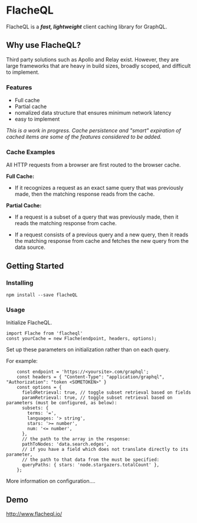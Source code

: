 # FlacheQL

FlacheQL is a __*fast, lightweight*__ client caching library for GraphQL.

## Why use FlacheQL?

Third party solutions such as Apollo and Relay exist.  However, they are large frameworks that are heavy in build sizes, broadly scoped, and difficult to implement.

### Features

* Full cache
* Partial cache
* nomalized data structure that ensures minimum network latency 
* easy to implement

*This is a work in progress.  Cache persistence and "smart" expiration of cached items are some of the features considered to be added.*

### Cache Examples

All HTTP requests from a browser are first routed to the browser cache.

**Full Cache:**

* If it recognizes a request as an exact same query that was previously made, then the matching response reads from the cache.

**Partial Cache:**

* If a request is a subset of a query that was previously made, then it reads the matching response from cache.
    

* If a request consists of a previous query and a new query, then it reads the matching response from cache and fetches the new query from the data source.

## Getting Started

### Installing

```
npm install --save flacheQL
```

### Usage

Initialize FlacheQL.
```
import Flache from 'flacheql'
const yourCache = new Flache(endpoint, headers, options);
```

Set up these parameters on initialization rather than on each query.

For example:
```
    const endpoint = 'https://<yoursite>.com/graphql';
    const headers = { "Content-Type": "application/graphql", "Authorization": "token <SOMETOKEN>" }
    const options = {
      fieldRetrieval: true, // toggle subset retrieval based on fields
      paramRetrieval: true, // toggle subset retrieval based on parameters (must be configured, as below):
      subsets: {
        terms: '=',
        languages: '> string',
        stars: '>= number',
        num: '<= number',
      },
      // the path to the array in the response:
      pathToNodes: 'data.search.edges',
      // if you have a field which does not translate directly to its parameter,
      // the path to that data from the must be specified:
      queryPaths: { stars: 'node.stargazers.totalCount' },
    };
```

More information on configuration....

## Demo
http://www.flacheql.io/

